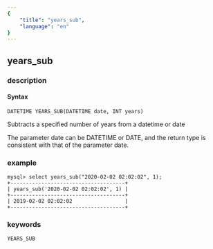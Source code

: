 ```yaml
---
{
    "title": "years_sub",
    "language": "en"
}
---
```


<!-- 
Licensed to the Apache Software Foundation (ASF) under one
or more contributor license agreements.  See the NOTICE file
distributed with this work for additional information
regarding copyright ownership.  The ASF licenses this file
to you under the Apache License, Version 2.0 (the
"License"); you may not use this file except in compliance
with the License.  You may obtain a copy of the License at

  http://www.apache.org/licenses/LICENSE-2.0

Unless required by applicable law or agreed to in writing,
software distributed under the License is distributed on an
"AS IS" BASIS, WITHOUT WARRANTIES OR CONDITIONS OF ANY
KIND, either express or implied.  See the License for the
specific language governing permissions and limitations
under the License.
-->

## years_sub
### description
#### Syntax

`DATETIME YEARS_SUB(DATETIME date, INT years)`

Subtracts a specified number of years from a datetime or date

The parameter date can be DATETIME or DATE, and the return type is consistent with that of the parameter date.

### example

```
mysql> select years_sub("2020-02-02 02:02:02", 1);
+-------------------------------------+
| years_sub('2020-02-02 02:02:02', 1) |
+-------------------------------------+
| 2019-02-02 02:02:02                 |
+-------------------------------------+
```

### keywords

    YEARS_SUB
